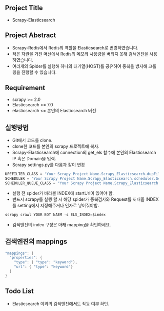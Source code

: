## Project Title
- Scrapy-Elasticsearch

## Project Abstract
- Scrapy-Redis에서 Redis의 역할을 Elasticsearch로 변경하였습니다.
- 작은 자원을 가진 머신에서 Redis의 메모리 사용량을 버티지 못해 검색엔진을 사용하였습니다.
- 여러개의 Spider를 실행해 하나의 대기열(HOST)를 공유하여 중복을 방지해 크롤링을 진행할 수 있습니다.

## Requirement
- scrapy >= 2.0
- Elasticsearch <= 7.0
- elasticsearch <= 본인의 Elasticsearch 버전

## 실행방법
- Git에서 코드를 clone.
- clone한 코드를 본인의 scrapy 프로젝트에 복사.
- Scrapy-Elasticsearch에 connection의 get_els 함수에 본인의 Elasticsearch IP 혹은 Domain을 입력.
- Scrapy settings.py를 다음과 같이 변경
```c
UPEFILTER_CLASS = "Your Scrapy Project Name.Scrapy_Elasticsearch.dupFilter.RFPDupeFilter"
SCHEDULER = "Your Scrapy Project Name.Scrapy_Elasticsearch.scheduler.Scheduler"
SCHEDULER_QUEUE_CLASS = "Your Scrapy Project Name.Scrapy_Elasticsearch.queue.SpiderQueue"
```
- 실행 전 spider가 바라볼 INDEX에 startUrl이 있어야 함.
- 반드시 scrapy를 실행 할 시 해당 spider가 중복검사와 Request를 꺼내올 INDEX를 setting에서 지정해주거나 인자로 넣어줘야함.
```c
scrapy crawl YOUR BOT NAEM -s ELS_INDEX=$index
```
- 검색엔진의 index 구성은 아래 mapping을 확인하세요.


## 검색엔진의 mappings
```c
"mappings": {
  "properties": {
    "type": { "type": "keyword"},
    "url": { "type": "keyword"}
  }
}
```

## Todo List
- Elasticsearch 이외의 검색엔진에서도 작동 여부 확인.

